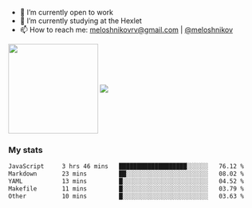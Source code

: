 <!-- ## Hi there, I'm Roman Meloshnikov 👋 -->

<!-- !
[image](https://www.codewars.com/users/meloshnikov/badges/small?theme=light)<br> -->

<!--
Here are some ideas to get you started:

- 🧰 I’m currently open to work
- 👯 I’m looking to collaborate on ...
- 🤔 I’m looking for help with ...
- 💬 Ask me about ...
- 📫 How to reach me: meloshnikov
- 😄 Pronouns: ...
- ⚡ Fun fact: ...
-->

- 🧰 I’m currently open to work
- 🌱 I’m currently studying at the Hexlet
- 📫 How to reach me: meloshnikovrv@gmail.com | [@meloshnikov](https://telegram.me/meloshnikov)

<span>
<a>
<img align="center" height="180em" src="https://github-readme-stats.vercel.app/api?username=meloshnikov&show_icons=true&hide_border=true&&count_private=true&include_all_commits=true" />
</a>
<a>
<img align="center" src="https://github-readme-stats.vercel.app/api/top-langs/?username=meloshnikov&layout=compact&hide_border=true" />
</a>
</span>


### My stats
<!--START_SECTION:waka-->

```txt
JavaScript     3 hrs 46 mins   ███████████████████░░░░░░   76.12 %
Markdown       23 mins         ██░░░░░░░░░░░░░░░░░░░░░░░   08.02 %
YAML           13 mins         █░░░░░░░░░░░░░░░░░░░░░░░░   04.52 %
Makefile       11 mins         █░░░░░░░░░░░░░░░░░░░░░░░░   03.79 %
Other          10 mins         █░░░░░░░░░░░░░░░░░░░░░░░░   03.63 %
```

<!--END_SECTION:waka-->

